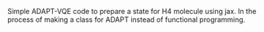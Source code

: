 Simple ADAPT-VQE code to prepare a state for H4 molecule using jax. 
In the process of making a class for ADAPT instead of functional programming.
